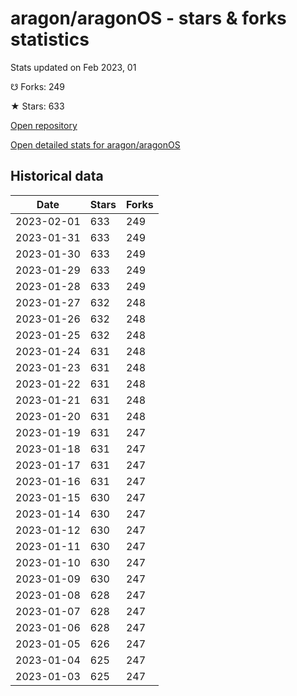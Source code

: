 # aragon/aragonOS - stars & forks statistics

Stats updated on Feb 2023, 01

☋ Forks: 249

★ Stars: 633

[Open repository](https://github.com/aragon/aragonOS)

[Open detailed stats for aragon/aragonOS](https://reviewgithub.com/rep/aragon/aragonOS)

## Historical data
| Date | Stars | Forks |
|------|-------|-------|
| 2023-02-01 | 633 | 249 | 
| 2023-01-31 | 633 | 249 | 
| 2023-01-30 | 633 | 249 | 
| 2023-01-29 | 633 | 249 | 
| 2023-01-28 | 633 | 249 | 
| 2023-01-27 | 632 | 248 | 
| 2023-01-26 | 632 | 248 | 
| 2023-01-25 | 632 | 248 | 
| 2023-01-24 | 631 | 248 | 
| 2023-01-23 | 631 | 248 | 
| 2023-01-22 | 631 | 248 | 
| 2023-01-21 | 631 | 248 | 
| 2023-01-20 | 631 | 248 | 
| 2023-01-19 | 631 | 247 | 
| 2023-01-18 | 631 | 247 | 
| 2023-01-17 | 631 | 247 | 
| 2023-01-16 | 631 | 247 | 
| 2023-01-15 | 630 | 247 | 
| 2023-01-14 | 630 | 247 | 
| 2023-01-12 | 630 | 247 | 
| 2023-01-11 | 630 | 247 | 
| 2023-01-10 | 630 | 247 | 
| 2023-01-09 | 630 | 247 | 
| 2023-01-08 | 628 | 247 | 
| 2023-01-07 | 628 | 247 | 
| 2023-01-06 | 628 | 247 | 
| 2023-01-05 | 626 | 247 | 
| 2023-01-04 | 625 | 247 | 
| 2023-01-03 | 625 | 247 | 

